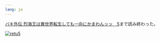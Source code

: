 ```yaml
---
lang: ja
---
```


[バキ外伝 烈海王は異世界転生しても一向にかまわんッッ　5](https://amzn.asia/d/9uOOfII)まで読み終わった。

[![retu5](https://github.com/user-attachments/assets/cfb700a5-fe62-4c22-8a7b-b21ad67e808b)](https://amzn.asia/d/9uOOfII)
